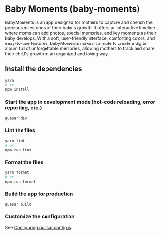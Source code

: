 # Baby Moments (baby-moments)

BabyMoments is an app designed for mothers to capture and cherish the precious milestones of their baby's growth. It offers an interactive timeline where moms can add photos, special memories, and key moments as their baby develops. With a soft, user-friendly interface, comforting colors, and easy-to-use features, BabyMoments makes it simple to create a digital album full of unforgettable memories, allowing mothers to track and share their child's growth in an organized and loving way.

## Install the dependencies
```bash
yarn
# or
npm install
```

### Start the app in development mode (hot-code reloading, error reporting, etc.)
```bash
quasar dev
```


### Lint the files
```bash
yarn lint
# or
npm run lint
```


### Format the files
```bash
yarn format
# or
npm run format
```



### Build the app for production
```bash
quasar build
```

### Customize the configuration
See [Configuring quasar.config.js](https://v2.quasar.dev/quasar-cli-vite/quasar-config-js).
